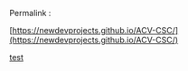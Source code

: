 Permalink :

[https://newdevprojects.github.io/ACV-CSC/](https://newdevprojects.github.io/ACV-CSC/)

[test](2020-06-10-untitled-document.md)
